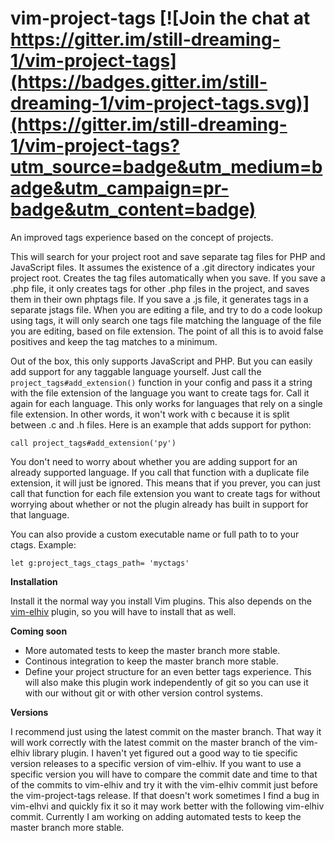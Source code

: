 # vim-project-tags [![Join the chat at https://gitter.im/still-dreaming-1/vim-project-tags](https://badges.gitter.im/still-dreaming-1/vim-project-tags.svg)](https://gitter.im/still-dreaming-1/vim-project-tags?utm_source=badge&utm_medium=badge&utm_campaign=pr-badge&utm_content=badge)
An improved tags experience based on the concept of projects.

This will search for your project root and save separate tag files for PHP and JavaScript files. It assumes the existence of a .git directory indicates your project root. Creates the tag files automatically when you save. If you save a .php file, it only creates tags for other .php files in the project, and saves them in their own phptags file. If you save a .js file, it generates tags in a separate jstags file. When you are editing a file, and try to do a code lookup using tags, it will only search one tags file matching the language of the file you are editing, based on file extension. The point of all this is to avoid false positives and keep the tag matches to a minimum.

Out of the box, this only supports JavaScript and PHP. But you can easily add support for any taggable language yourself. Just call the `project_tags#add_extension()` function in your config and pass it a string with the file extension of the language you want to create tags for. Call it again for each language. This only works for languages that rely on a single file extension. In other words, it won't work with c because it is split between .c and .h files. Here is an example that adds support for python:

`call project_tags#add_extension('py')`

You don't need to worry about whether you are adding support for an already supported language. If you call that function with a duplicate file extension, it will just be ignored. This means that if you prever, you can just call that function for each file extension you want to create tags for without worrying about whether or not the plugin already has built in support for that language.

You can also provide a custom executable name or full path to to your ctags. Example:

`let g:project_tags_ctags_path= 'myctags'`

**Installation**

Install it the normal way you install Vim plugins. This also depends on the [vim-elhiv](https://github.com/still-dreaming-1/vim-elhiv/tree/master) plugin, so you will have to install that as well. 

**Coming soon**
* More automated tests to keep the master branch more stable.
* Continous integration to keep the master branch more stable.
* Define your project structure for an even better tags experience. This will also make this plugin work independently of git so you can use it with our without git or with other version control systems.

**Versions**

I recommend just using the latest commit on the master branch. That way it will work correctly with the latest commit on the master branch of the vim-elhiv library plugin. I haven't yet figured out a good way to tie specific version releases to a specific version of vim-elhiv. If you want to use a specific version you will have to compare the commit date and time to that of the commits to vim-elhiv and try it with the vim-elhiv commit just before the vim-project-tags release. If that doesn't work sometimes I find a bug in vim-elhvi and quickly fix it so it may work better with the following vim-elhiv commit. Currently I am working on adding automated tests to keep the master branch more stable.

